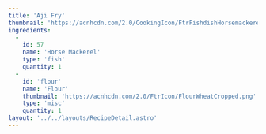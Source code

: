 ```yaml
---
title: 'Aji Fry'
thumbnail: 'https://acnhcdn.com/2.0/CookingIcon/FtrFishdishHorsemackereCropped.png'
ingredients:
  -
    id: 57
    name: 'Horse Mackerel'
    type: 'fish'
    quantity: 1
  -
    id: 'flour'
    name: 'Flour'
    thumbnail: 'https://acnhcdn.com/2.0/FtrIcon/FlourWheatCropped.png'
    type: 'misc'
    quantity: 1
layout: '../../layouts/RecipeDetail.astro'
---
```

